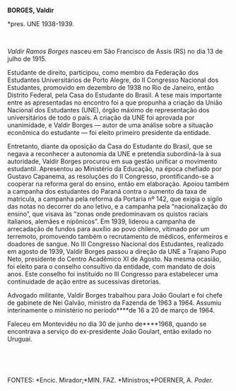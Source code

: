 **BORGES, Valdir**

\*pres. UNE 1938-1939.

 

*Valdir Ramos Borges* nasceu em São Francisco de Assis (RS) no dia 13 de
julho de 1915.

Estudante de direito, participou, como membro da Federação dos
Estudantes Universitários de Porto Alegre, do II Congresso Nacional dos
Estudantes, promovido em dezembro de 1938 no Rio de Janeiro, então
Distrito Federal, pela Casa do Estudante do Brasil. A tese mais
importante entre as apresentadas no encontro foi a que propunha a
criação da União Nacional dos Estudantes (UNE), órgão máximo de
representação dos universitários de todo o país. A criação da UNE foi
aprovada por unanimidade, e Valdir Borges — autor de uma análise sobre a
situação econômica do estudante — foi eleito primeiro presidente da
entidade.

Entretanto, diante da oposição da Casa do Estudante do Brasil, que se
negava a reconhecer a autonomia da UNE e pretendia subordiná-la à sua
autoridade, Valdir Borges procurou em sua gestão unificar o movimento
estudantil. Apresentou ao Ministério da Educação, na época chefiado por
Gustavo Capanema, as resoluções do II Congresso, prontificando-se a
cooperar na reforma geral do ensino, então em elaboração. Apoiou também
a campanha dos estudantes do Paraná contra o aumento da taxa de
matrícula, a campanha pela reforma da Portaria nº 142, que exigia o
sigilo das notas no decorrer do ano letivo, e a campanha pela
“nacionalização do ensino”, que visava às “zonas onde predominavam os
quistos raciais italianos, alemães e nipônicos”. Em 1939, liderou a
campanha de arrecadação de fundos para auxílio ao povo chileno, vitimado
por um terremoto, promovendo também o recrutamento de médicos,
enfermeiros e doadores de sangue. No III Congresso Nacional dos
Estudantes, realizado em agosto de 1939, Valdir Borges passou a direção
da UNE a Trajano Pupo Neto, presidente do Centro Acadêmico XI de Agosto.
Na mesma ocasião, foi eleito para o conselho consultivo da entidade, com
mandato de dois anos. Este conselho foi instituído no III Congresso para
estabelecer uma continuidade de ação entre as sucessivas diretorias.

Advogado militante, Valdir Borges trabalhou para João Goulart e foi
chefe de gabinete de Nei Galvão, ministro da Fazenda de 1963 a 1964.
Assumiu interinamente o ministério no período****de 16 a 20 de março de
1964.

Faleceu em Montevidéu no dia 30 de junho de****1968, quando se
encontrava a serviço do ex-presidente João Goulart, então exilado no
Uruguai.

 

 

FONTES: *Encic. Mirador;*MIN. FAZ. *Ministros;*POERNER, A. *Poder.*

 
